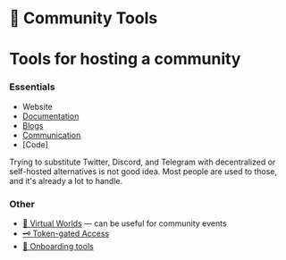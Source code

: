 # 🏰 Community Tools

# Tools for hosting a community
### Essentials
- Website
- [Documentation](Documentation)
- [Blogs](Blogs)
- [Communication](Communication)
- [Code]

Trying to substitute Twitter, Discord, and Telegram with decentralized or self-hosted alternatives is not good idea. Most people are used to those, and it's already a lot to handle.

### Other
- [🥽 Virtual Worlds](Collaboration-Virtual-Worlds) — can be useful for community events
- [🗝️ Token-gated Access](Token-gated-Access)
- [📏 Onboarding tools](SMM-Onboarding-Metrics)
